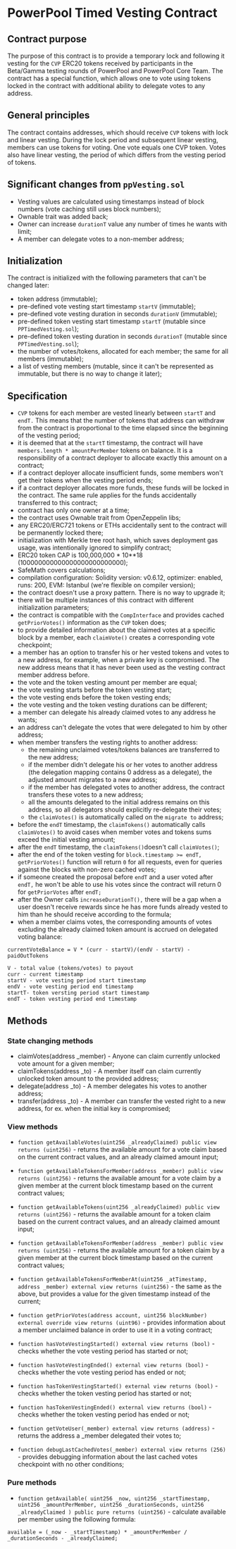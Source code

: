 # PowerPool Timed Vesting Contract

## Contract purpose
The purpose of this contract is to provide a temporary lock and following it vesting for the `CVP` ERC20 tokens received by participants in the Beta/Gamma testing rounds of PowerPool and PowerPool Core Team. The contract has a special function, which allows one to vote using tokens locked in the contract with additional ability to delegate votes to any address.

## General principles
The contract contains addresses, which should receive `CVP` tokens with lock and linear vesting. During the lock period and subsequent linear vesting, members can use tokens for voting. One vote equals one CVP token. Votes also have linear vesting, the period of which differs from the vesting period of tokens.

## Significant changes from `ppVesting.sol`
- Vesting values are calculated using timestamps instead of block numbers (vote caching still uses block numbers);
- Ownable trait was added back;
- Owner can increase `durationT` value any number of times he wants with limit;
- A member can delegate votes to a non-member address;


## Initialization

The contract is initialized with the following parameters that can't be changed later:
- token address (immutable);
- pre-defined vote vesting start timestamp `startV` (immutable);
- pre-defined vote vesting duration in seconds `durationV` (immutable);
- pre-defined token vesting start timestamp `startT` (mutable since `PPTimedVesting.sol`);
- pre-defined token vesting duration in seconds `durationT` (mutable since `PPTimedVesting.sol`);
- the number of votes/tokens, allocated for each member; the same for all members (immutable);
- a list of vesting members (mutable, since it can't be represented as immutable, but there is no way to change it later);

## Specification
- `CVP` tokens for each member are vested linearly between `startT` and `endT.` This means that the number of tokens that address can withdraw from the contract is proportional to the time elapsed since the beginning of the vesting period;
- it is deemed that at the `startT` timestamp, the contract will have `members.length * amountPerMember` tokens on balance. It is a responsibility of a contract deployer to allocate exactly this amount on a contract;
- if a contract deployer allocate insufficient funds, some members won't get their tokens when the vesting period ends;
- if a contract deployer allocates more funds, these funds will be locked in the contract. The same rule applies for the funds accidentally transferred to this contract;
- contract has only one owner at a time;
- the contract uses Ownable trait from OpenZeppelin libs;
- any ERC20/ERC721 tokens or ETHs accidentally sent to the contract will be permanently locked there;
- initialization with Merkle tree root hash, which saves deployment gas usage, was intentionally ignored to simplify contract;
- ERC20 token CAP is 100,000,000 * 10**18 (100000000000000000000000000);
- SafeMath covers calculations;
- compilation configuration: Solidity version: v0.6.12, optimizer: enabled, runs: 200, EVM: Istanbul (we're flexible on compiler version);
- the contract doesn't use a proxy pattern. There is no way to upgrade it;
- there will be multiple instances of this contract with different initialization parameters;
- the contract is compatible with the `CompInterface` and provides cached `getPriorVotes()` information as the `CVP` token does;
- to provide detailed information about the claimed votes at a specific block by a member, each `claimVote()` creates a corresponding vote checkpoint;
- a member has an option to transfer his or her vested tokens and votes to a new address, for example, when a private key is compromised. The new address means that it has never been used as the vesting contract member address before.
- the vote and the token vesting amount per member are equal;
- the vote vesting starts before the token vesting start;
- the vote vesting ends before the token vesting ends;
- the vote vesting and the token vesting durations can be different;
- a member can delegate his already claimed votes to any address he wants;
- an address can't delegate the votes that were delegated to him by other address;
- when member transfers the vesting rights to another address:
  - the remaining unclaimed votes/tokens balances are transferred to the new address;
  - if the member didn't delegate his or her votes to another address (the delegation mapping contains 0 address as a delegate), the adjusted amount migrates to a new address;
  - if the member has delegated votes to another address, the contract transfers these votes to a new address;
  - all the amounts delegated to the initial address remains on this address, so all delegators should explicitly re-delegate their votes;
  - the `claimVotes()` is automatically called on the `migrate to` address;
- before the `endT` timestamp, the `claimTokens()` automatically calls `claimVotes()` to avoid cases when member votes and tokens sums exceed the initial vesting amount;
- after the `endT` timestamp, the `claimTokens()`doesn't call `claimVotes()`;
- after the end of the token vesting for `block.timestamp >= endT,` `getPriorVotes()` function will return `0` for all requests, even for queries against the blocks with non-zero cached votes;
- if someone created the proposal before `endT` and a user voted after `endT,` he won't be able to use his votes since the contract will return 0 for `getPriorVotes` after `endT;`
- after the Owner calls `increaseDurationT(),` there will be a gap when a user doesn't receive rewards since he has more funds already vested to him than he should receive according to the formula;
- when a member claims votes, the corresponding amounts of votes excluding the already claimed token amount is accrued on delegated voting balance:

```
currentVoteBalance = V * (curr - startV)/(endV - startV) - paidOutTokens

V - total value (tokens/votes) to payout
curr - current timestamp
startV - vote vesting period start timestamp
endV - vote vesting period end timestamp
startT- token versting period start timestamp
endT - token vesting period end timestamp
```

## Methods

### State changing methods

* claimVotes(address _member) - Anyone can claim currently unlocked vote amount for a given member;
* claimTokens(address _to) - A member itself can claim currently unlocked token amount to the provided address;
* delegate(address _to) - A member delegates his votes to another address;
* transfer(address _to) - A member can transfer the vested right to a new address, for ex. when the initial key is compromised;

### View methods

* `function getAvailableVotes(uint256 _alreadyClaimed) public view returns (uint256)` - returns the available amount for a vote claim based on the current contract values, and an already claimed amount input;
* `function getAvailableTokensForMember(address _member) public view returns (uint256)` - returns the available amount for a vote claim by a given member at the current block timestamp based on the current contract values;
* `function getAvailableTokens(uint256 _alreadyClaimed) public view returns (uint256)` - returns the available amount for a token claim based on the current contract values, and an already claimed amount input;
* `function getAvailableTokensForMember(address _member) public view returns (uint256)` - returns the available amount for a token claim by a given member at the current block timestamp based on the current contract values;
* `function getAvailableTokensForMemberAt(uint256 _atTimestamp, address _member) external view returns (uint256)` - the same as the above, but provides a value for the given timestamp instead of the current;
* `function getPriorVotes(address account, uint256 blockNumber) external override view returns (uint96)` - provides information about a member unclaimed balance in order to use it in a voting contract;

* `function hasVoteVestingStarted() external view returns (bool)` - checks whether the vote vesting period has started or not;
* `function hasVoteVestingEnded() external view returns (bool)` - checks whether the vote vesting period has ended or not;
* `function hasTokenVestingStarted() external view returns (bool)` - checks whether the token vesting period has started or not;
* `function hasTokenVestingEnded() external view returns (bool)` - checks whether the token vesting period has ended or not;

* `function getVoteUser(_member) external view returns (address)` - returns the address a _member delegated their votes to;
* `function debugLastCachedVotes(_member) external view returns (256)` - provides debugging information about the last cached votes checkpoint with no other conditions;

### Pure methods
* `function getAvailable(
  uint256 _now,
  uint256 _startTimestamp,
  uint256 _amountPerMember,
  uint256 _durationSeconds,
  uint256 _alreadyClaimed
  ) public pure returns (uint256)` - calculate available per member using the following formula:

```
available = (_now - _startTimestamp) * _amountPerMember / _durationSeconds - _alreadyClaimed;
```
